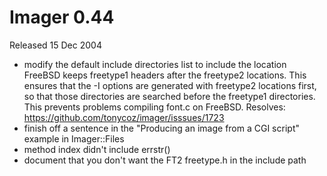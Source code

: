 # Imager 0.44

Released 15 Dec 2004

- modify the default include directories list to include the location  FreeBSD keeps freetype1 headers after the freetype2 locations.  This ensures that the -I options are generated with freetype2  locations first, so that those directories are searched before  the freetype1 directories.  This prevents problems compiling  font.c on FreeBSD.  Resolves: https://github.com/tonycoz/imager/isssues/1723
- finish off a sentence in the "Producing an image from a CGI script"  example in Imager::Files
- method index didn't include errstr()
- document that you don't want the FT2 freetype.h in the include path